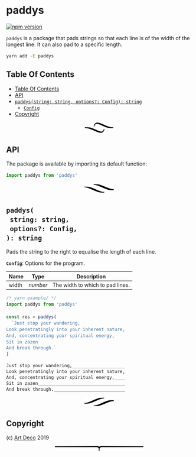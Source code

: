 # paddys

[![npm version](https://badge.fury.io/js/paddys.svg)](https://npmjs.org/package/paddys)

`paddys` is a package that pads strings so that each line is of the width of the longest line. It can also pad to a specific length.

```sh
yarn add -E paddys
```

## Table Of Contents

- [Table Of Contents](#table-of-contents)
- [API](#api)
- [`paddys(string: string, options?: Config): string`](#paddysstring-stringoptions-config-string)
  * [`Config`](#type-config)
- [Copyright](#copyright)

<p align="center"><a href="#table-of-contents"><img src=".documentary/section-breaks/0.svg?sanitize=true"></a></p>

## API

The package is available by importing its default function:

```js
import paddys from 'paddys'
```

<p align="center"><a href="#table-of-contents"><img src=".documentary/section-breaks/1.svg?sanitize=true"></a></p>

## `paddys(`<br/>&nbsp;&nbsp;`string: string,`<br/>&nbsp;&nbsp;`options?: Config,`<br/>`): string`

Pads the string to the right to equalise the length of each line.

__<a name="type-config">`Config`</a>__: Options for the program.

| Name  |   Type   |           Description            |
| ----- | -------- | -------------------------------- |
| width | _number_ | The width to which to pad lines. |

```js
/* yarn example/ */
import paddys from 'paddys'

const res = paddys(
  `Just stop your wandering,
Look penetratingly into your inherent nature,
And, concentrating your spiritual energy,
Sit in zazen
And break through.`
)
```
```
Just stop your wandering,____________________
Look penetratingly into your inherent nature,
And, concentrating your spiritual energy,____
Sit in zazen_________________________________
And break through.___________________________
```

<p align="center"><a href="#table-of-contents"><img src=".documentary/section-breaks/2.svg?sanitize=true"></a></p>

## Copyright

(c) [Art Deco][1] 2019

[1]: https://artd.eco

<p align="center"><a href="#table-of-contents"><img src=".documentary/section-breaks/-1.svg?sanitize=true"></a></p>